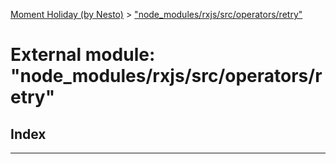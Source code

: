 [Moment Holiday (by Nesto)](../README.md) > ["node_modules/rxjs/src/operators/retry"](../modules/_node_modules_rxjs_src_operators_retry_.md)

# External module: "node_modules/rxjs/src/operators/retry"

## Index

---

